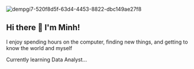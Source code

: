 ![dempgi7-520f8d5f-63d4-4453-8822-dbc149ae27f8](https://github.com/user-attachments/assets/e8e52f3c-4ed9-4ddc-beea-ba30bb970ef4)

## Hi there 👋 I'm Minh!
I enjoy spending hours on the computer, finding new things, and getting to know the world and myself

Currently learning Data Analyst...

<!--
**miinhlaam/miinhlaam** is a ✨ _special_ ✨ repository because its `README.md` (this file) appears on your GitHub profile.

Here are some ideas to get you started:

- 🔭 I’m currently working on ...
- 🌱 I’m currently learning ...
- 👯 I’m looking to collaborate on ...
- 🤔 I’m looking for help with ...
- 💬 Ask me about ...
- 📫 How to reach me: ...
- 😄 Pronouns: ...
- ⚡ Fun fact: ...
-->
